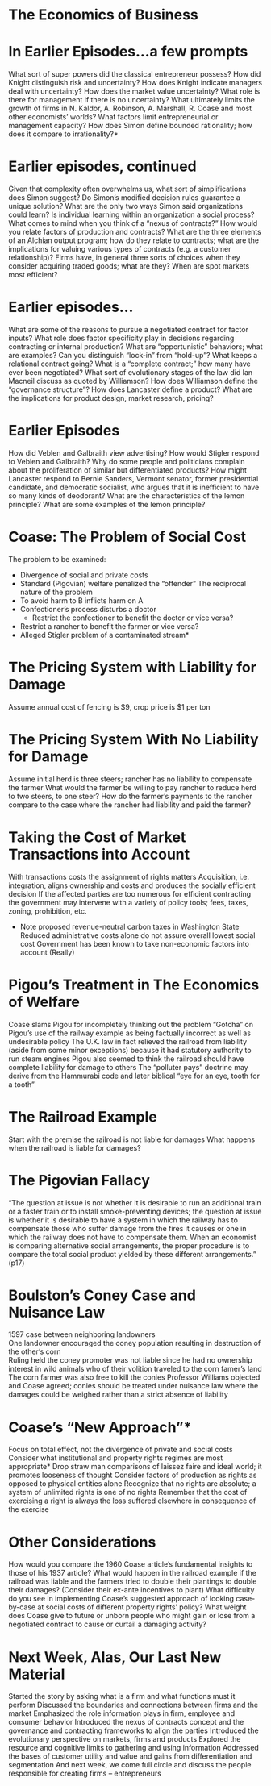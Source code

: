 # The Economics of Business
# In Earlier Episodes…a few prompts
What sort of super powers did the classical entrepreneur possess?
How did Knight distinguish risk and uncertainty?
How does Knight indicate managers deal with uncertainty?
How does the market value uncertainty?
What role is there for management if there is no uncertainty?
What ultimately limits the growth of firms in N. Kaldor, A. Robinson, A. Marshall, R. Coase and most other economists’ worlds?
What factors limit entrepreneurial or management capacity?
How does Simon define bounded rationality; how does it compare to irrationality?*
# Earlier episodes, continued
Given that complexity often overwhelms us, what sort of simplifications does Simon suggest?
Do Simon’s modified decision rules guarantee a unique solution?
What are the only two ways Simon said organizations could learn?
Is individual learning within an organization a social process?
What comes to mind when you think of a “nexus of contracts?” 
How would you relate factors of production and contracts?
What are the three elements of an Alchian output program; how do they relate to contracts; what are the implications for valuing various types of contracts (e.g. a customer relationship)?
Firms have, in general three sorts of choices when they consider acquiring traded goods; what are they?
When are spot markets most efficient?
# Earlier episodes…
What are some of the reasons to pursue a negotiated contract for factor inputs?
What role does factor specificity play in decisions regarding contracting or internal production?
What are “opportunistic” behaviors; what are examples?
Can you distinguish “lock-in” from “hold-up”?
What keeps a relational contract going?
What is a “complete contract;” how many have ever been negotiated?
What sort of evolutionary stages of the law did Ian Macneil discuss as quoted by Williamson?
How does Williamson define the “governance structure”?
How does Lancaster define a product? What are the implications for product design, market research, pricing?
# Earlier Episodes
How did Veblen and Galbraith view advertising?
How would Stigler respond to Veblen and Galbraith?
Why do some people and politicians complain about the proliferation of similar but differentiated products?
How might Lancaster respond to Bernie Sanders, Vermont senator, former presidential candidate, and democratic socialist, who argues that it is inefficient to have so many kinds of deodorant?
What are the characteristics of the lemon principle?
What are some examples of the lemon principle?
# Coase: The Problem of Social Cost
The problem to be examined: 
- Divergence of social and private costs
- Standard (Pigovian) welfare penalized the “offender”
The reciprocal nature of the problem
- To avoid harm to B inflicts harm on A
- Confectioner’s process disturbs a doctor
	- Restrict the confectioner to benefit the doctor or vice versa?
- Restrict a rancher to benefit the farmer or vice versa?
- Alleged Stigler problem of a contaminated stream*
# The Pricing System with Liability for Damage
Assume annual cost of fencing is $9, crop price is $1 per ton
# The Pricing System With No Liability for Damage
Assume initial herd is three steers; rancher has no liability to compensate the farmer
What would the farmer be willing to pay rancher to reduce herd to two steers, to one steer?
How do the farmer’s payments to the rancher compare to the case where the rancher had liability and paid the farmer?
# Taking the Cost of Market Transactions into Account
With transactions costs the assignment of rights matters
Acquisition, i.e. integration, aligns ownership and costs and produces the socially efficient decision
If the affected parties are too numerous for efficient contracting the government may intervene with a variety of policy tools; fees, taxes, zoning, prohibition, etc.
- Note proposed revenue-neutral carbon taxes in Washington State
Reduced administrative costs alone do not assure overall lowest social cost
Government has been known to take non-economic factors into account (Really)
# Pigou’s Treatment in The Economics of Welfare
Coase slams Pigou for incompletely thinking out the problem
“Gotcha” on Pigou’s use of the railway example as being factually incorrect as well as undesirable policy 
The U.K. law in fact relieved the railroad from liability (aside from some minor exceptions) because it had statutory authority to run steam engines
Pigou also seemed to think the railroad should have complete liability for damage to others
The “polluter pays” doctrine may derive from the Hammurabi code and later biblical “eye for an eye, tooth for a tooth” 
# The Railroad Example
Start with the premise the railroad is not liable for damages
What happens when the railroad is liable for damages?
# The Pigovian Fallacy
“The question at issue is not whether it is desirable to run an additional train or a faster train or to install smoke-preventing devices; the question at issue is whether it is desirable to have a system in which the railway has to compensate those who suffer damage from the fires it causes or one in which the railway does not have to compensate them. When an economist is comparing alternative social arrangements, the proper procedure is to compare the total social product yielded by these different arrangements.” (p17)
# Boulston’s Coney Case and Nuisance Law
1597 case between neighboring landowners   
One landowner encouraged the coney population resulting in destruction of the other’s corn   
Ruling held the coney promoter was not liable since he had no ownership interest in wild animals who of their volition traveled to the corn famer’s land
The corn farmer was also free to kill the conies
Professor Williams objected and Coase agreed;  conies should be treated under nuisance law where the damages could be weighed rather than a strict absence of liability 
# Coase’s “New Approach”*
Focus on total effect, not the divergence of private and social costs
Consider what institutional and property rights regimes are most appropriate*
Drop straw man comparisons of laissez faire and ideal world; it promotes looseness of thought
Consider factors of production as rights as opposed to physical entities alone
Recognize that no rights are absolute; a system of unlimited rights is one of no rights
Remember that the cost of exercising a right is always the loss suffered elsewhere in consequence of the exercise
# Other Considerations
How would you compare the 1960 Coase article’s fundamental insights to those of his 1937 article?
What would happen in the railroad example if the railroad was liable and the farmers tried to double their plantings to double their damages? (Consider their ex-ante incentives to plant)
What difficulty do you see in implementing Coase’s suggested approach of looking case-by-case at social costs of different property rights’ policy?
What weight does Coase give to future or unborn people who might gain or lose from a negotiated contract to cause or curtail a damaging activity?
# Next Week, Alas, Our Last New Material
Started the story by asking what is a firm and what functions must it perform
Discussed the boundaries and connections between firms and the market
Emphasized the role information plays in firm, employee and consumer behavior
Introduced the nexus of contracts concept and the governance and contracting frameworks to align the parties
Introduced the evolutionary perspective on markets, firms and products
 Explored the resource and cognitive limits to gathering and using information
 Addressed the bases of customer utility and value and gains from differentiation and segmentation
And next week, we come full circle and discuss the people responsible for creating firms –  entrepreneurs
